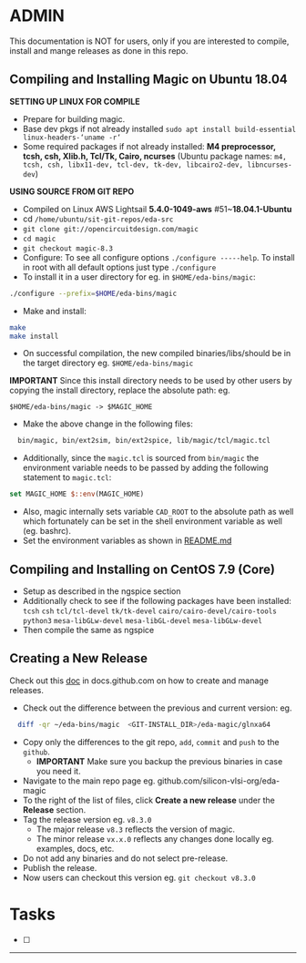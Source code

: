 # ADMIN
This documentation is NOT for users, only if you are interested to compile, install and mange releases as done in this repo.

## Compiling and Installing Magic on Ubuntu 18.04

**SETTING UP LINUX FOR COMPILE**

- Prepare for building magic. 
- Base dev pkgs if not already installed ```sudo apt install build-essential linux-headers-‘uname -r‘```
- Some required packages if not already installed: **M4 preprocessor, tcsh, csh, Xlib.h, Tcl/Tk, Cairo, ncurses** (Ubuntu package names: ```m4, tcsh, csh, libx11-dev, tcl-dev, tk-dev, libcairo2-dev, libncurses-dev```)
 
**USING SOURCE FROM GIT REPO**

- Compiled on Linux AWS Lightsail **5.4.0-1049-aws** #51~**18.04.1-Ubuntu**
- cd ```/home/ubuntu/sit-git-repos/eda-src```
- ```git clone git://opencircuitdesign.com/magic```
- ```cd magic```
- ```git checkout magic-8.3```
- Configure: To see all configure options ```./configure -----help```. To install in root with all default options just type ```./configure```
- To install it in a user directory for eg. in ```$HOME/eda-bins/magic```: 
```bash 
./configure --prefix=$HOME/eda-bins/magic
```
- Make and install:
```bash
make
make install
```
- On successful compilation, the new compiled binaries/libs/should be in the target directory eg. ```$HOME/eda-bins/magic```
  
**IMPORTANT** Since this install directory needs to be used by other users by copying the install directory, replace the absolute path: eg. 
```
$HOME/eda-bins/magic -> $MAGIC_HOME
```
- Make the above change in the following files:
```bash
  bin/magic, bin/ext2sim, bin/ext2spice, lib/magic/tcl/magic.tcl
```
- Additionally, since the ```magic.tcl``` is sourced from ```bin/magic``` the environment variable needs to be passed by adding the following statement to ```magic.tcl```:
```tcl
set MAGIC_HOME $::env(MAGIC_HOME)
```
- Also, magic internally sets variable ```CAD_ROOT``` to the absolute path as well which fortunately can be set in the shell environment variable as well (eg. bashrc).
- Set the environment variables as shown in [README.md](README.md)

## Compiling and Installing on CentOS 7.9 (Core)

- Setup as described in the ngspice section
- Additionally check to see if the following packages have been installed: `tcsh` `csh` `tcl/tcl-devel` `tk/tk-devel` `cairo/cairo-devel/cairo-tools` `python3` `mesa-libGLw-devel` `mesa-libGL-devel` `mesa-libGLw-devel`
- Then compile the same as ngspice

## Creating a New Release

Check out this [doc](https://docs.github.com/en/github/administering-a-repository/releasing-projects-on-github/managing-releases-in-a-repository) in docs.github.com on how to create and manage releases.
  
- Check out the difference between the previous and current version: eg.
```bash
  diff -qr ~/eda-bins/magic  <GIT-INSTALL_DIR>/eda-magic/glnxa64
```
- Copy only the differences to the git repo, `add`, `commit` and `push` to the `github`.
  - **IMPORTANT** Make sure you backup the previous binaries in case you need it.
- Navigate to the main repo page eg. github.com/silicon-vlsi-org/eda-magic
- To the right of the list of files, click **Create a new release** under the **Release** section.
- Tag the release version eg. ```v8.3.0```
  - The major release ```v8.3``` reflects the version of magic.
  - The minor release ```vx.x.0``` reflects any changes done locally eg. examples, docs, etc.
- Do not add any binaries and do not select pre-release.
- Publish the release. 
- Now users can checkout this version eg. ```git checkout v8.3.0```
  
# Tasks
- [ ] 

* * *

[OpenRAM]:              https://openram.soe.ucsc.edu/
[OpenRAMgit]:           https://github.com/VLSIDA/OpenRAM 
[OpenRAMpaper]:         https://ieeexplore.ieee.org/document/7827670/
[SCMOS]:                https://www.mosis.com/files/scmos/scmos.pdf
[NGSpice]:              http://ngspice.sourceforge.net
[NGSpiceMan]:           http://ngspice.sourceforge.net/docs/ngspice-html-manual/manual.xhtml
[Magic]:                http://opencircuitdesign.com/magic/
[Netgen]:               http://opencircuitdesign.com/netgen/


